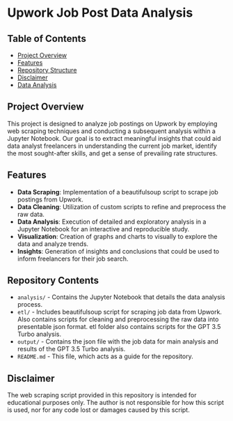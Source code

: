 # Upwork Job Post Data Analysis

## Table of Contents

- [Project Overview](#project-overview)
- [Features](#features)
- [Repository Structure](#repository-structure)
- [Disclaimer](#disclaimer)
- [Data Analysis](analysis/analysis.ipynb)

## Project Overview

This project is designed to analyze job postings on Upwork by employing web scraping techniques and conducting a subsequent analysis within a Jupyter Notebook. Our goal is to extract meaningful insights that could aid data analyst freelancers in understanding the current job market, identify the most sought-after skills, and get a sense of prevailing rate structures.

## Features

- **Data Scraping**: Implementation of a beautifulsoup script to scrape job postings from Upwork.
- **Data Cleaning**: Utilization of custom scripts to refine and preprocess the raw data.
- **Data Analysis**: Execution of detailed and exploratory analysis in a Jupyter Notebook for an interactive and reproducible study.
- **Visualization**: Creation of graphs and charts to visually to explore the data and analyze trends.
- **Insights**: Generation of insights and conclusions that could be used to inform freelancers for their job search.

## Repository Contents

- `analysis/` - Contains the Jupyter Notebook that details the data analysis process.
- `etl/` - Includes beautifulsoup script for scraping job data from Upwork. Also contains scripts for cleaning and preprocessing the raw data into presentable json format. etl folder also contains scripts for the GPT 3.5 Turbo analysis.
- `output/` - Contains the json file with the job data for main analysis and results of the GPT 3.5 Turbo analysis.
- `README.md` - This file, which acts as a guide for the repository.

## Disclaimer

The web scraping script provided in this repository is intended for educational purposes only. The author is not responsible for how this script is used, nor for any code lost or damages caused by this script.
